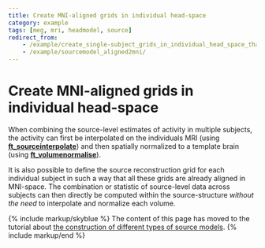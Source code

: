 ```yaml
---
title: Create MNI-aligned grids in individual head-space
category: example
tags: [meg, mri, headmodel, source]
redirect_from:
    - /example/create_single-subject_grids_in_individual_head_space_that_are_all_aligned_in_mni_space/
    - /example/sourcemodel_aligned2mni/
---
```


# Create MNI-aligned grids in individual head-space

When combining the source-level estimates of activity in multiple subjects, the activity can first be interpolated on the individuals MRI (using **[ft_sourceinterpolate](/reference/ft_sourceinterpolate)**) and then spatially normalized to a template brain (using **[ft_volumenormalise](/reference/ft_volumenormalise)**).

It is also possible to define the source reconstruction grid for each individual subject in such a way that all these grids are already aligned in MNI-space. The combination or statistic of source-level data across subjects can then directly be computed within the source-structure _without the need_ to interpolate and normalize each volume.

{% include markup/skyblue %}
The content of this page has moved to the tutorial about [the construction of different types of source models](/tutorial/sourcemodel#subject-specific_grids_that_are_equivalent_across_subjects_in_normalized_space).
{% include markup/end %}
